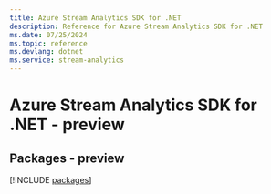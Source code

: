 ```yaml
---
title: Azure Stream Analytics SDK for .NET
description: Reference for Azure Stream Analytics SDK for .NET
ms.date: 07/25/2024
ms.topic: reference
ms.devlang: dotnet
ms.service: stream-analytics
---
```

# Azure Stream Analytics SDK for .NET - preview
## Packages - preview
[!INCLUDE [packages](stream-analytics-index.md)]
